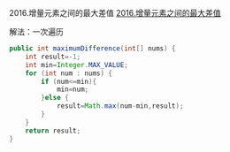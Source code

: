 2016.增量元素之间的最大差值
[2016.增量元素之间的最大差值](https://leetcode-cn.com/problems/maximum-difference-between-increasing-elements/)



解法：一次遍历

```java
public int maximumDifference(int[] nums) {
    int result=-1;
    int min=Integer.MAX_VALUE;
    for (int num : nums) {
        if (num<=min){
            min=num;
        }else {
            result=Math.max(num-min,result);
        }
    }
    return result;
}
```

